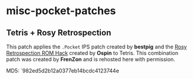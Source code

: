 # misc-pocket-patches

## Tetris + Rosy Retrospection

This patch applies the `.Pocket` IPS patch created by **bestpig** and the [Rosy Retrospection ROM Hack](https://www.romhacking.net/hacks/5813/) created by **Ospin** to Tetris. This combination patch was created by **FrenZon** and is rehosted here with permission. 

MD5: `982ed5d2b12a0377eb14bcdc4123744e
